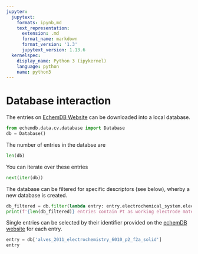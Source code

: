 ```yaml
---
jupyter:
  jupytext:
    formats: ipynb,md
    text_representation:
      extension: .md
      format_name: markdown
      format_version: '1.3'
      jupytext_version: 1.13.6
  kernelspec:
    display_name: Python 3 (ipykernel)
    language: python
    name: python3
---
```


<!-- #region tags=[] -->
# Database interaction
<!-- #endregion -->

The entries on [EchemDB Website](https://echemdb.github.io/website) can be downloaded into a local database.

```python
from echemdb.data.cv.database import Database
db = Database()
```

The number of entries in the databse are

```python
len(db)
```

You can iterate over these entries

```python
next(iter(db))
```

The database can be filtered for specific descriptors (see below), 
wherby a new database is created.

```python
db_filtered = db.filter(lambda entry: entry.electrochemical_system.electrodes.working_electrode.material == 'Pt')
print(f'{len(db_filtered)} entries contain Pt as working electrode material.')
```

Single entries can be selected by their identifier provided on the [echemDB website](https://echemdb.github.io/website) for each entry.

```python
entry = db['alves_2011_electrochemistry_6010_p2_f2a_solid']
entry
```
